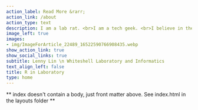 ```yaml
---
action_label: Read More &rarr;
action_link: /about
action_type: text
description: I am a lab rat. <br>I am a tech geek. <br>I believe in the power of the R applications in laboratory.
image_left: true
images:
- img/ImageForArticle_22489_16522590766908435.webp
show_action_link: true
show_social_links: true
subtitle: Lenny Lin \n Whiteshell Laboratory and Informatics
text_align_left: false
title: R in Laboratory
type: home
---
```


** index doesn't contain a body, just front matter above.
See index.html in the layouts folder **
